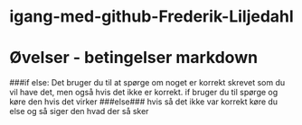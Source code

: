 # igang-med-github-Frederik-Liljedahl
# Øvelser - betingelser markdown
###if else:
Det bruger du til at spørge om noget er korrekt skrevet som du vil have det, men også hvis det ikke er korrekt.
if bruger du til spørge og køre den hvis det virker
###else### hvis så det ikke var korrekt køre du else og så siger den hvad der så sker
